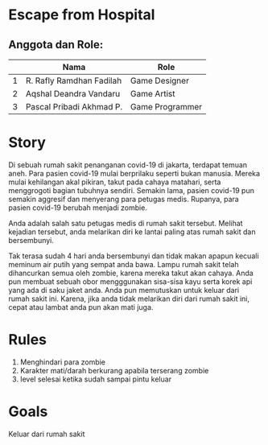 # Escape from Hospital

## Anggota dan Role:
<table>
    <thead>
        <tr>
            <th></th>
            <th>Nama</th>
            <th>Role</th>
        </tr>
    </thead>
    <tbody>
        <tr>
            <td>1</td>
            <td>R. Rafly Ramdhan Fadilah</td>
            <td>Game Designer</td>
        </tr>
        <tr>
            <td>2</td>
            <td>Aqshal Deandra Vandaru</td>
            <td>Game Artist</td>
        </tr>
        <tr>
            <td>3</td>
            <td>Pascal Pribadi Akhmad P.</td>
            <td>Game Programmer</td>
        </tr>
    </tbody>
</table>

# Story
Di sebuah rumah sakit penanganan covid-19 di jakarta, terdapat temuan aneh. Para pasien covid-19 mulai berprilaku seperti bukan manusia. Mereka mulai kehilangan akal pikiran, takut pada cahaya matahari, serta menggrogoti bagian tubuhnya sendiri. Semakin lama, pasien covid-19 pun semakin aggresif dan menyerang para petugas medis. Rupanya, para pasien covid-19 berubah menjadi zombie.

Anda adalah salah satu petugas medis di rumah sakit tersebut. Melihat kejadian tersebut, anda melarikan diri ke lantai paling atas rumah sakit dan bersembunyi.

Tak terasa sudah 4 hari anda bersembunyi dan tidak makan apapun kecuali meminum air putih yang sempat anda bawa. Lampu rumah sakit telah dihancurkan semua oleh zombie, karena mereka takut akan cahaya. Anda pun membuat sebuah obor mengggunakan sisa-sisa kayu serta korek api yang ada di saku jaket anda. Anda pun memutuskan untuk keluar dari rumah sakit ini. Karena, jika anda tidak melarikan diri dari rumah sakit ini, cepat atau lambat anda pun akan mati juga.

# Rules
1. Menghindari para zombie
2. Karakter mati/darah berkurang apabila terserang zombie
4. level selesai ketika sudah sampai pintu keluar

# Goals
Keluar dari rumah sakit
